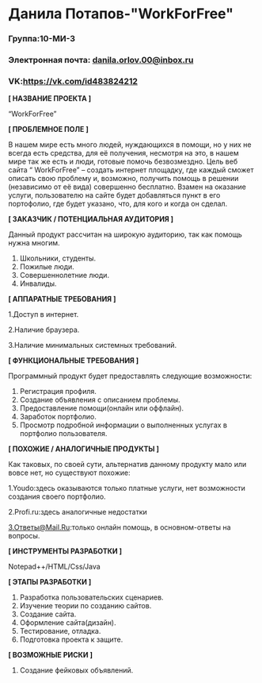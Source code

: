 # Данила Потапов-"WorkForFree"
### Группа:10-МИ-3
### Электронная почта: danila.orlov.00@inbox.ru
### VK:https://vk.com/id483824212


**[ НАЗВАНИЕ ПРОЕКТА ]**

“WorkForFree”

**[ ПРОБЛЕМНОЕ ПОЛЕ ]**

В нашем мире есть много людей, нуждающихся в помощи, но у них не всегда есть средства, для её получения, несмотря на это, в нашем мире так же  есть и люди, готовые помочь безвозмездно. Цель веб сайта “ WorkForFree” – создать интернет площадку, где каждый сможет описать свою проблему и, возможно, получить помощь в решении (независимо от её вида) совершенно бесплатно.  Взамен на оказание услуги,  пользователю  на сайте будет добавляться пункт в его портофолио, где будет указано, что, для кого и когда он сделал.

**[ ЗАКАЗЧИК / ПОТЕНЦИАЛЬНАЯ АУДИТОРИЯ ]**

Данный продукт рассчитан на широкую аудиторию, так как помощь нужна многим.

1.	Школьники, студенты.
2.	Пожилые люди.
3.	Совершеннолетние люди.
4.	Инвалиды.

**[ АППАРАТНЫЕ ТРЕБОВАНИЯ ]** 

1.Доступ в интернет.

2.Наличие браузера.

3.Наличие минимальных системных требований.

**[ ФУНКЦИОНАЛЬНЫЕ ТРЕБОВАНИЯ ]**

Программный продукт будет предоставлять следующие возможности:
1.	Регистрация профиля.
2.	Создание объявления с описанием проблемы.
3.	Предоставление помощи(онлайн или оффлайн).
4.	Заработок портфолио.
5.	Просмотр подробной информации о выполненных услугах в портфолио пользователя.

**[ ПОХОЖИЕ / АНАЛОГИЧНЫЕ ПРОДУКТЫ ]**

Как таковых, по своей сути, альтернатив данному продукту мало или вовсе нет, но существуют похожие:

1.Youdo:здесь оказываются только платные услуги, нет возможности создания своего портфолио.

2.Profi.ru:здесь аналогичные недостатки

3.Ответы@Mail.Ru:только онлайн помощь, в основном-ответы на вопросы.

**[ ИНСТРУМЕНТЫ РАЗРАБОТКИ ]**

Notepad++/HTML/Css/Java

**[ ЭТАПЫ РАЗРАБОТКИ ]**

1.	Разработка пользовательских сценариев.
2.	Изучение теории по созданию сайтов.
3.	Создание сайта. 
4.	Оформление сайта(дизайн).
5.	Тестирование, отладка.
6.	Подготовка проекта к защите.

**[ ВОЗМОЖНЫЕ РИСКИ ]**

1.	Создание фейковых объявлений.
